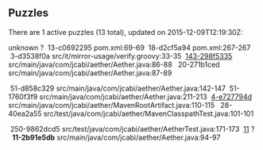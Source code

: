 ## Puzzles

There are 1 active puzzles (13 total), updated on 2015-12-09T12:19:30Z:

unknown ?
&nbsp;13-c0692295 pom.xml:69-69
&nbsp;18-d2cf5a94 pom.xml:267-267
&nbsp;3-d3538f0a src/it/mirror-usage/verify.groovy:33-35
&nbsp;[143-298f5335](https://github.com/jcabi/jcabi-aether/issues/20) src/main/java/com/jcabi/aether/Aether.java:86-88
&nbsp;&nbsp;20-271b1ced src/main/java/com/jcabi/aether/Aether.java:87-89

&nbsp;51-d858c329 src/main/java/com/jcabi/aether/Aether.java:142-147
&nbsp;51-1760f3f9 src/main/java/com/jcabi/aether/Aether.java:211-213
&nbsp;[4-e727794d](https://github.com/jcabi/jcabi-aether/issues/28) src/main/java/com/jcabi/aether/MavenRootArtifact.java:110-115
&nbsp;&nbsp;28-40ea2a55 src/test/java/com/jcabi/aether/MavenClasspathTest.java:101-101

&nbsp;250-9862dcd5 src/test/java/com/jcabi/aether/AetherTest.java:171-173
&nbsp;[11](https://github.com/jcabi/jcabi-aether/issues/11) ?
&nbsp;&nbsp;**11-2b91e5db** src/main/java/com/jcabi/aether/Aether.java:94-97

